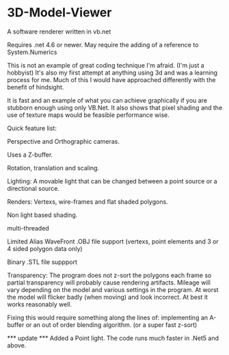 # 3D-Model-Viewer
A software renderer written in vb.net 

Requires .net 4.6 or newer. 
May require the adding of a reference to System.Numerics

This is not an example of great coding technique I'm afraid. (I'm just a hobbyist)
It's also my first attempt at anything using 3d and was a learning process for me.
Much of this I would have approached differently with the benefit of hindsight.

It is fast and an example of what you can achieve graphically if you are stubborn enough using only VB.Net.
It also shows that pixel shading and the use of texture maps would be feasible performance wise.


Quick feature list:

Perspective and Orthographic cameras.

Uses a Z-buffer.

Rotation, translation and scaling.

Lighting: A movable light that can be changed between a point source or a directional source.

Renders: Vertexs, wire-frames and flat shaded polygons.

Non light based shading.

multi-threaded

Limited Alias WaveFront .OBJ file support (vertexs, point elements and 3 or 4 sided polygon data only)

Binary .STL file suppport

Transparency:
The program does not z-sort the polygons each frame so partial transparency will probably cause rendering artifacts. 
Mileage will vary depending on the model and various settings in the program.
At worst the model will flicker badly (when moving) and look incorrect. At best it works reasonably well.

Fixing this would require something along the lines of: implementing an A-buffer or an out of order blending algorithm. (or a super fast z-sort)

*** update ***
Added a Point light.
The code runs much faster in .Net5 and above. 
